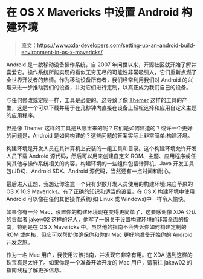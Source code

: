 # 在 OS X Mavericks 中设置 Android 构建环境

> 原文：<https://www.xda-developers.com/setting-up-an-android-build-environment-in-os-x-mavericks/>

Android 是一款移动设备操作系统，自 2007 年问世以来，开源社区就开始了解并喜爱它。操作系统所能实现的看似无穷无尽的可能性非常吸引人，它们重新点燃了全世界开发者的热情。作为移动设备所有者，我们经常利用我们对 Android 的兴趣来进一步推动我们的设备，并对它们进行定制，以真正成为我们自己的设备。

与任何修改或定制一样，工具是必要的。这导致了像 [Themer](http://themerapp.com "Themer") 这样的工具的产生，这是一个可以下载并用于在几秒钟内直接在设备上轻松选择和应用自定义主题的应用程序。

但是像 Themer 这样的工具是从哪里来的呢？它们是如何建造的？或许一个更好的问题是，Android 是如何构建的？这些问题的答案实际上非常简单:构建环境。

构建环境是开发人员在其计算机上安装的一组工具和目录。这个构建环境允许开发人员下载 Android 源代码，然后可以用来创建自定义 ROM、主题、应用程序或任何其他与操作系统相关的内容。构建环境的一些组件包括计算机、Java 开发工具包(JDK)、Android SDK、Android 源代码，当然还有一点时间和耐心。

最后进入正题，我想让你注意一个只有少数开发人员使用的构建环境:来自苹果的 OS X 10.9 Mavericks。有了正确的知识和适当的设置，在 OS X 构建环境中使用 Android 可以像在任何其他操作系统(如 Linux 或 Windows)中一样令人愉快。

如果你有一台 Mac，设置你的构建环境现在变得更简单了，这要感谢像 XDA 公认的贡献者 [jakew02](http://forum.xda-developers.com/member.php?u=3878813 "jakew02") 这样的好人，他写了一份关于设置构建环境的非常全面的指南，特别是在 OS X Mavericks 中。虽然他的指南不会告诉你如何构建定制的 ROM 或内核，但它可以帮助你确保你和你的 Mac 更好地准备开始你的 Android 开发之旅。

作为一名 Mac 用户，我使用过该指南，并发现它非常有用。在 XDA 遇到这样的珠宝真是太好了。如果你是一个准备开始开发的 Mac 用户，请前往 jakew02 的指南线程了解更多信息。